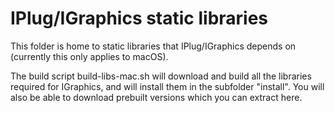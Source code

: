 # IPlug/IGraphics static libraries

This folder is home to static libraries that IPlug/IGraphics depends on (currently this only applies to macOS).

The build script build-libs-mac.sh will download and build all the libraries required for IGraphics, and will install them in the subfolder "install". You will also be able to download prebuilt versions which you can extract here.


